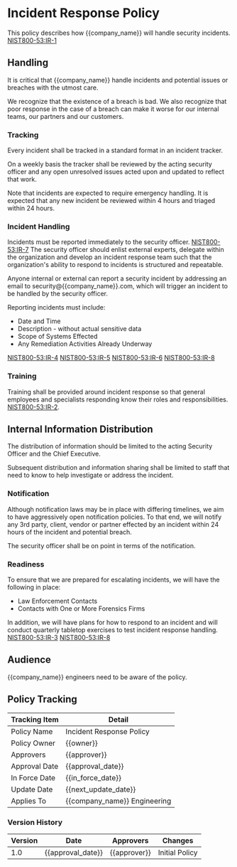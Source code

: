 # Incident Response Policy

This policy describes how {{company_name}} will handle security incidents.
[NIST800-53:IR-1](https://nvd.nist.gov/800-53/Rev4/control/IR-1)

## Handling

It is critical that {{company_name}} handle incidents and potential issues or breaches with the utmost care.

We recognize that the existence of a breach is bad.  We also recognize that poor response in the case of a breach
can make it worse for our internal teams, our partners and our customers.

### Tracking

Every incident shall be tracked in a standard format in an incident tracker.

On a weekly basis the tracker shall be reviewed by the acting security officer and any open unresolved issues acted
upon and updated to reflect that work.

Note that incidents are expected to require emergency handling. It is expected that any new incident be reviewed
within 4 hours and triaged within 24 hours.

### Incident Handling

Incidents must be reported immediately to the security officer.
[NIST800-53:IR-7](https://nvd.nist.gov/800-53/Rev4/control/IR-7)  The security officer should enlist external
experts, delegate within the organization and develop an incident response team such that the organization's ability
to respond to incidents is structured and repeatable.

Anyone internal or external can report a security incident by addressing an email to security@{{company_name}}.com,
which will trigger an incident to be handled by the security officer.

Reporting incidents must include:

* Date and Time
* Description - without actual sensitive data
* Scope of Systems Effected
* Any Remediation Activities Already Underway

[NIST800-53:IR-4](https://nvd.nist.gov/800-53/Rev4/control/IR-4)
[NIST800-53:IR-5](https://nvd.nist.gov/800-53/Rev4/control/IR-5)
[NIST800-53:IR-6](https://nvd.nist.gov/800-53/Rev4/control/IR-6)
[NIST800-53:IR-8](https://nvd.nist.gov/800-53/Rev4/control/IR-8)

### Training

Training shall be provided around incident response so that general employees and specialists responding know their
roles and responsibilities. [NIST800-53:IR-2](https://nvd.nist.gov/800-53/Rev4/control/IR-2).

## Internal Information Distribution

The distribution of information should be limited to the acting Security Officer and the Chief Executive.

Subsequent distribution and information sharing shall be limited to staff that need to know to help investigate
or address the incident.

### Notification

Although notification laws may be in place with differing timelines, we aim to have aggressively open notification
policies.  To that end, we will notify any 3rd party, client, vendor or partner effected by an incident within 24
hours of the incident and potential breach.

The security officer shall be on point in terms of the notification.

### Readiness

To ensure that we are prepared for escalating incidents, we will have the following in place:

* Law Enforcement Contacts
* Contacts with One or More Forensics Firms

In addition, we will have plans for how to respond to an incident and will conduct quarterly tabletop exercises to
test incident response handling. [NIST800-53:IR-3](https://nvd.nist.gov/800-53/Rev4/control/IR-3)
[NIST800-53:IR-8](https://nvd.nist.gov/800-53/Rev4/control/IR-8)

## Audience

{{company_name}} engineers need to be aware of the policy.

## Policy Tracking

| Tracking Item   | Detail |
|-----------------|--------|
| Policy Name     | Incident Response Policy |
| Policy Owner    | {{owner}} |
| Approvers       | {{approver}} |
| Approval Date   | {{approval_date}} |
| In Force Date   | {{in_force_date}} |
| Update Date     | {{next_update_date}} |
| Applies To      | {{company_name}} Engineering |

### Version History

| Version | Date | Approvers | Changes |
|--|--|--|--|
| 1.0 | {{approval_date}} | {{approver}} | Initial Policy |
